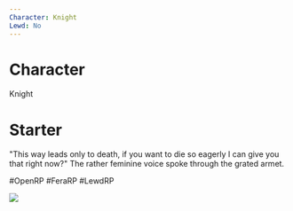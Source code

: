 ```yaml
---
Character: Knight
Lewd: No
---
```

# Character
Knight

# Starter
"This way leads only to death, if you want to die so eagerly I can give you that right now?" The rather feminine voice spoke through the grated armet.

#OpenRP #FeraRP #LewdRP

![](3d9e2d9045c4e033b8f67a8b3bb4057e.jpg)